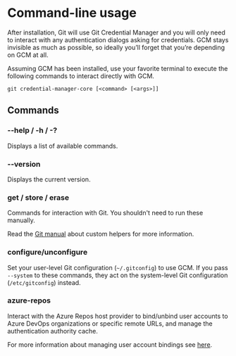 # Command-line usage

After installation, Git will use Git Credential Manager and you will only need
to interact with any authentication dialogs asking for credentials.
GCM stays invisible as much as possible, so ideally you’ll forget that you’re
depending on GCM at all.

Assuming GCM has been installed, use your favorite terminal to execute the
following commands to interact directly with GCM.

```shell
git credential-manager-core [<command> [<args>]]
```

## Commands

### --help / -h / -?

Displays a list of available commands.

### --version

Displays the current version.

### get / store / erase

Commands for interaction with Git. You shouldn't need to run these manually.

Read the [Git manual][git-credentials-custom-helpers] about custom helpers for
more information.

### configure/unconfigure

Set your user-level Git configuration (`~/.gitconfig`) to use GCM. If you pass
`--system` to these commands, they act on the system-level Git configuration
(`/etc/gitconfig`) instead.

### azure-repos

Interact with the Azure Repos host provider to bind/unbind user accounts to
Azure DevOps organizations or specific remote URLs, and manage the
authentication authority cache.

For more information about managing user account bindings see
[here][azure-access-tokens-ua].

[azure-access-tokens-ua]: azrepos-users-and-tokens.md#useraccounts
[git-credentials-custom-helpers]: https://git-scm.com/docs/gitcredentials#_custom_helpers
